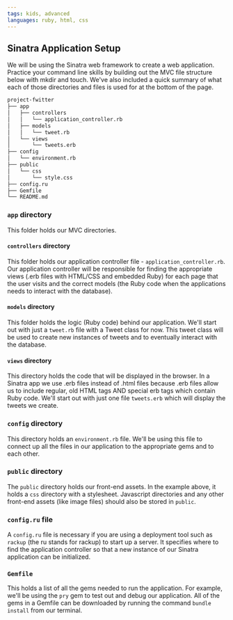 ```yaml
---
tags: kids, advanced
languages: ruby, html, css
---
```


## Sinatra Application Setup

We will be using the Sinatra web framework to create a web application. Practice your command line skills by building out the MVC file structure below with mkdir and touch. We've also included a quick summary of what each of those directories and files is used for at the bottom of the page. 

```bash
project-fwitter
├── app
│   ├── controllers
│   │   └── application_controller.rb
│   ├── models
│   │   └── tweet.rb
│   └── views
│       └── tweets.erb
├── config
│   └── environment.rb
├── public
│   └── css
│       └── style.css
├── config.ru
├── Gemfile
└── README.md
```

### `app` directory

This folder holds our MVC directories.

#### `controllers` directory

This folder holds our application controller file - `application_controller.rb`. Our application controller will be responsible for finding the appropriate views (.erb files with HTML/CSS and embedded Ruby) for each page that the user visits and the correct models (the Ruby code when the applications needs to interact with the database).

#### `models` directory

This folder holds the logic (Ruby code) behind our application. We'll start out with just a `tweet.rb` file with a Tweet class for now. This tweet class will be used to create new instances of tweets and to eventually interact with the database.

#### `views` directory

This directory holds the code that will be displayed in the browser. In a Sinatra app we use .erb files instead of .html files because .erb files allow us to include regular, old HTML tags AND special erb tags which contain Ruby code. We'll start out with just one file `tweets.erb` which will display the tweets we create.

### `config` directory

This directory holds an `environment.rb` file. We'll be using this file to connect up all the files in our application to the appropriate gems and to each other.

### `public` directory

The `public` directory holds our front-end assets. In the example above, it holds a `css` directory with a stylesheet. Javascript directories and any other front-end assets (like image files) should also be stored in `public`.

### `config.ru` file

A `config.ru` file is necessary if you are using a deployment tool such as `rackup` (the ru stands for rackup) to start up a server. It specifies where to find the application controller so that a new instance of our Sinatra application can be initialized.

### `Gemfile`

This holds a list of all the gems needed to run the application. For example, we'll be using the `pry` gem to test out and debug our application. All of the gems in a Gemfile can be downloaded by running the command `bundle install` from our terminal.





